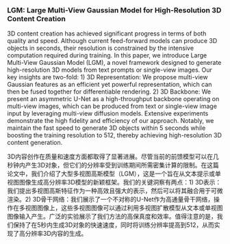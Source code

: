 ### LGM: Large Multi-View Gaussian Model for High-Resolution 3D Content Creation

3D content creation has achieved significant progress in terms of both quality and speed. Although current feed-forward models can produce 3D objects in seconds, their resolution is constrained by the intensive computation required during training. In this paper, we introduce Large Multi-View Gaussian Model (LGM), a novel framework designed to generate high-resolution 3D models from text prompts or single-view images. Our key insights are two-fold: 1) 3D Representation: We propose multi-view Gaussian features as an efficient yet powerful representation, which can then be fused together for differentiable rendering. 2) 3D Backbone: We present an asymmetric U-Net as a high-throughput backbone operating on multi-view images, which can be produced from text or single-view image input by leveraging multi-view diffusion models. Extensive experiments demonstrate the high fidelity and efficiency of our approach. Notably, we maintain the fast speed to generate 3D objects within 5 seconds while boosting the training resolution to 512, thereby achieving high-resolution 3D content generation.

3D内容创作在质量和速度方面都取得了显著进展。尽管当前的前馈模型可以在几秒钟内产生3D对象，但它们的分辨率受到训练期间所需密集计算的限制。在这篇论文中，我们介绍了大型多视图高斯模型（LGM），这是一个旨在从文本提示或单视图图像生成高分辨率3D模型的新颖框架。我们的关键洞察有两点：1) 3D表示：我们提出多视图高斯特征作为一种高效且强大的表示，然后可以将其融合用于可微渲染。2) 3D骨干网络：我们展示了一个不对称的U-Net作为高通量骨干网络，操作在多视图图像上，这些多视图图像可以通过利用多视图扩散模型从文本或单视图图像输入产生。广泛的实验展示了我们方法的高保真度和效率。值得注意的是，我们保持了在5秒内生成3D对象的快速速度，同时将训练分辨率提高到512，从而实现了高分辨率3D内容的生成。
